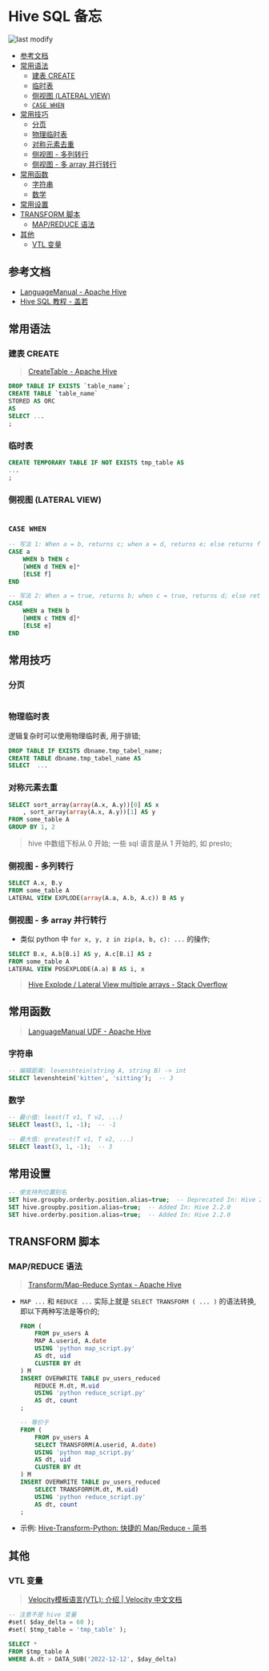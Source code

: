 Hive SQL 备忘
===
<!--START_SECTION:badge-->

![last modify](https://img.shields.io/static/v1?label=last%20modify&message=2023-01-06%2000%3A29%3A03&color=yellowgreen&style=flat-square)

<!--END_SECTION:badge-->
<!--info
top: false
hidden: false
-->

<!-- TOC -->
- [参考文档](#参考文档)
- [常用语法](#常用语法)
    - [建表 CREATE](#建表-create)
    - [临时表](#临时表)
    - [侧视图 (LATERAL VIEW)](#侧视图-lateral-view)
    - [`CASE WHEN`](#case-when)
- [常用技巧](#常用技巧)
    - [分页](#分页)
    - [物理临时表](#物理临时表)
    - [对称元素去重](#对称元素去重)
    - [侧视图 - 多列转行](#侧视图---多列转行)
    - [侧视图 - 多 array 并行转行](#侧视图---多-array-并行转行)
- [常用函数](#常用函数)
    - [字符串](#字符串)
    - [数学](#数学)
- [常用设置](#常用设置)
- [TRANSFORM 脚本](#transform-脚本)
    - [MAP/REDUCE 语法](#mapreduce-语法)
- [其他](#其他)
    - [VTL 变量](#vtl-变量)
<!-- TOC -->


## 参考文档
- [LanguageManual - Apache Hive](https://cwiki.apache.org/confluence/display/Hive/LanguageManual)
- [Hive SQL 教程 - 盖若](https://www.gairuo.com/p/hive-sql-tutorial)

## 常用语法

### 建表 CREATE
> [CreateTable - Apache Hive](https://cwiki.apache.org/confluence/display/Hive/LanguageManual+DDL#LanguageManualDDL-CreateTable)
```sql
DROP TABLE IF EXISTS `table_name`;
CREATE TABLE `table_name` 
STORED AS ORC 
AS
SELECT ...
;
```

### 临时表
```sql
CREATE TEMPORARY TABLE IF NOT EXISTS tmp_table AS
...
;
```

### 侧视图 (LATERAL VIEW)
```sql

```

### `CASE WHEN`
```sql
-- 写法 1: When a = b, returns c; when a = d, returns e; else returns f.
CASE a 
    WHEN b THEN c 
    [WHEN d THEN e]* 
    [ELSE f] 
END

-- 写法 2: When a = true, returns b; when c = true, returns d; else returns e.
CASE 
    WHEN a THEN b 
    [WHEN c THEN d]* 
    [ELSE e] 
END
```


## 常用技巧

### 分页
```sql

```

### 物理临时表
逻辑复杂时可以使用物理临时表, 用于排错;
```sql
DROP TABLE IF EXISTS dbname.tmp_tabel_name;
CREATE TABLE dbname.tmp_tabel_name AS  
SELECT  ...
```

### 对称元素去重
```sql
SELECT sort_array(array(A.x, A.y))[0] AS x
    , sort_array(array(A.x, A.y))[1] AS y
FROM some_table A
GROUP BY 1, 2
```
> hive 中数组下标从 0 开始; 一些 sql 语言是从 1 开始的, 如 presto;

### 侧视图 - 多列转行
```sql
SELECT A.x, B.y
FROM some_table A
LATERAL VIEW EXPLODE(array(A.a, A.b, A.c)) B AS y
```

### 侧视图 - 多 array 并行转行
- 类似 python 中 `for x, y, z in zip(a, b, c): ...` 的操作;
```sql
SELECT B.x, A.b[B.i] AS y, A.c[B.i] AS z
FROM some_table A
LATERAL VIEW POSEXPLODE(A.a) B AS i, x
```
> [Hive Explode / Lateral View multiple arrays - Stack Overflow](https://stackoverflow.com/questions/20667473/hive-explode-lateral-view-multiple-arrays)


## 常用函数
> [LanguageManual UDF - Apache Hive](https://cwiki.apache.org/confluence/display/Hive/LanguageManual+UDF)

### 字符串
```sql
-- 编辑距离: levenshtein(string A, string B) -> int
SELECT levenshtein('kitten', 'sitting');  -- 3
```

### 数学
```sql
-- 最小值: least(T v1, T v2, ...)
SELECT least(3, 1, -1);  -- -1

-- 最大值: greatest(T v1, T v2, ...)
SELECT least(3, 1, -1);  -- 3
```


## 常用设置
```sql
-- 使支持列位置别名
SET hive.groupby.orderby.position.alias=true;  -- Deprecated In: Hive 2.2.0
SET hive.groupby.position.alias=true;  -- Added In: Hive 2.2.0
SET hive.orderby.position.alias=true;  -- Added In: Hive 2.2.0
```

## TRANSFORM 脚本

### MAP/REDUCE 语法
> [Transform/Map-Reduce Syntax - Apache Hive](https://cwiki.apache.org/confluence/display/Hive/LanguageManual+Transform)
- `MAP ...` 和 `REDUCE ...` 实际上就是 `SELECT TRANSFORM ( ... )` 的语法转换, 即以下两种写法是等价的;
    ```sql
    FROM (
        FROM pv_users A
        MAP A.userid, A.date
        USING 'python map_script.py'
        AS dt, uid
        CLUSTER BY dt
    ) M
    INSERT OVERWRITE TABLE pv_users_reduced
        REDUCE M.dt, M.uid
        USING 'python reduce_script.py'
        AS dt, count
    ;

    -- 等价于
    FROM (
        FROM pv_users A
        SELECT TRANSFORM(A.userid, A.date)
        USING 'python map_script.py'
        AS dt, uid
        CLUSTER BY dt
    ) M
    INSERT OVERWRITE TABLE pv_users_reduced
        SELECT TRANSFORM(M.dt, M.uid)
        USING 'python reduce_script.py'
        AS dt, count
    ;
    ```

- 示例: [Hive-Transform-Python: 快捷的 Map/Reduce - 简书](https://www.jianshu.com/p/8a7b3cf4cac5/)


## 其他

### VTL 变量
> [Velocity模板语言(VTL): 介绍 | Velocity 中文文档](https://wizardforcel.gitbooks.io/velocity-doc/content/5.html)

```sql
-- 注意不是 hive 变量
#set( $day_delta = 60 );
#set( $tmp_table = 'tmp_table' );

SELECT *
FROM $tmp_table A
WHERE A.dt > DATA_SUB('2022-12-12', $day_delta)
```
